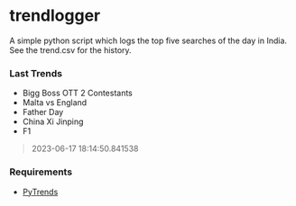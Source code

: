 # trendlogger
A simple python script which logs the top five searches of the day in India.<br>See the trend.csv for the history.<br>

<!-- Last Trends -->
### Last Trends
* Bigg Boss OTT 2 Contestants
* Malta vs England
* Father Day
* China Xi Jinping
* F1
> 2023-06-17 18:14:50.841538

<!-- Requirements -->
### Requirements
* [PyTrends](https://github.com/dreyco676/pytrends)
